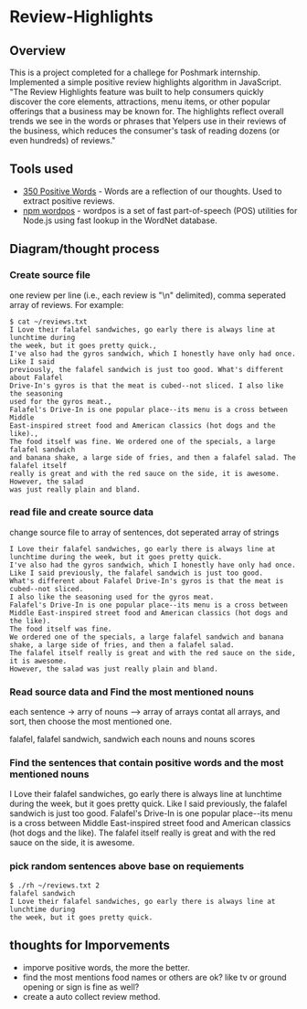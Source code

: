 # Review-Highlights

## Overview
This is a project completed for a challege for Poshmark internship. Implemented a simple positive review highlights algorithm in JavaScript. "The Review Highlights feature was built to help consumers quickly discover the core elements, attractions, menu items, or other popular offerings that a business may be known for. The highlights reflect overall trends we see in the words or phrases that Yelpers use in their reviews of the business, which reduces the consumer's task of reading dozens (or even hundreds) of reviews."

## Tools used
- [350 Positive Words](http://www.creativeaffirmations.com/positive-words.html) - Words are a reflection of our thoughts. Used to extract positive reviews.
- [npm wordpos](https://www.npmjs.com/package/wordpos) - wordpos is a set of fast part-of-speech (POS) utilities for Node.js using fast lookup in the WordNet database.
<!-- - [nexmo api](https://dashboard.nexmo.com/getting-started-guide) -  send message to game loser -->


<!-- ## Diagram
![diagram](res/apiDiagram.png) -->


## Diagram/thought process
### Create source file
one review per line (i.e., each review is "\n" delimited), comma seperated array of reviews.
For example:
```
$ cat ~/reviews.txt
I Love their falafel sandwiches, go early there is always line at lunchtime during
the week, but it goes pretty quick.,
I've also had the gyros sandwich, which I honestly have only had once. Like I said
previously, the falafel sandwich is just too good. What's different about Falafel
Drive-In's gyros is that the meat is cubed--not sliced. I also like the seasoning
used for the gyros meat.,
Falafel's Drive-In is one popular place--its menu is a cross between Middle
East-inspired street food and American classics (hot dogs and the like).,
The food itself was fine. We ordered one of the specials, a large falafel sandwich
and banana shake, a large side of fries, and then a falafel salad. The falafel itself
really is great and with the red sauce on the side, it is awesome. However, the salad
was just really plain and bland.
```

### read file and create source data
change source file to array of sentences, dot seperated array of strings

```
I Love their falafel sandwiches, go early there is always line at lunchtime during the week, but it goes pretty quick.
I've also had the gyros sandwich, which I honestly have only had once.
Like I said previously, the falafel sandwich is just too good.
What's different about Falafel Drive-In's gyros is that the meat is cubed--not sliced.
I also like the seasoning used for the gyros meat.
Falafel's Drive-In is one popular place--its menu is a cross between Middle East-inspired street food and American classics (hot dogs and the like).
The food itself was fine.
We ordered one of the specials, a large falafel sandwich and banana shake, a large side of fries, and then a falafel salad.
The falafel itself really is great and with the red sauce on the side, it is awesome.
However, the salad was just really plain and bland.
```

### Read source data and Find the most mentioned nouns 
each sentence -> arry of nouns --> array of arrays
contat all arrays, and sort, then choose the most mentioned one.

falafel,
falafel sandwich,
sandwich
each nouns and nouns scores

### Find the sentences that contain positive words and the most mentioned nouns
I Love their falafel sandwiches, go early there is always line at lunchtime during the week, but it goes pretty quick.
Like I said previously, the falafel sandwich is just too good.
Falafel's Drive-In is one popular place--its menu is a cross between Middle East-inspired street food and American classics (hot dogs and the like).
The falafel itself really is great and with the red sauce on the side, it is awesome.

### pick random sentences above base on requiements
```
$ ./rh ~/reviews.txt 2
falafel sandwich
I Love their falafel sandwiches, go early there is always line at lunchtime during
the week, but it goes pretty quick.
```

## thoughts for Imporvements 
- imporve positive words, the more the better.
- find the most mentions food names or others are ok? like tv or ground opening or sign is fine as well?
- create a auto collect review method.

